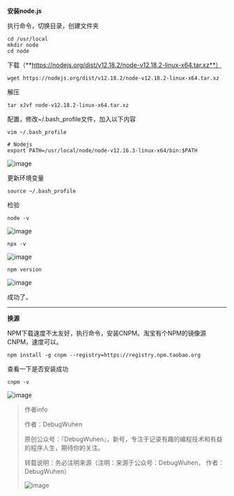 **安装node.js**

执行命令，切换目录，创建文件夹
```
cd /usr/local
mkdir node
cd node
```

下载（**https://nodejs.org/dist/v12.18.2/node-v12.18.2-linux-x64.tar.xz**）
```
wget https://nodejs.org/dist/v12.18.2/node-v12.18.2-linux-x64.tar.xz
```
解压
```
tar xJvf node-v12.18.2-linux-x64.tar.xz
```
配置，修改~/.bash_profile文件，加入以下内容
```
vim ~/.bash_profile
```
```
# Nodejs
export PATH=/usr/local/node/node-v12.16.3-linux-x64/bin:$PATH
```

![image](https://user-images.githubusercontent.com/48900845/112761437-eda6ed00-902d-11eb-8e66-0235f5664a42.png)

更新环境变量
```
source ~/.bash_profile
```
检验
```
node -v
```

![image](https://user-images.githubusercontent.com/48900845/112761441-f4cdfb00-902d-11eb-9320-36c17e9a7108.png)

```
npx -v
```

![image](https://user-images.githubusercontent.com/48900845/112761445-fb5c7280-902d-11eb-83b1-bc91561602c1.png)

```
npm version
```

![image](https://user-images.githubusercontent.com/48900845/112761451-031c1700-902e-11eb-8a58-6f684723d87b.png)

成功了。

*****

**换源**

NPM下载速度不太友好，执行命令，安装CNPM。淘宝有个NPM的镜像源CNPM，速度可以。
```
npm install -g cnpm --registry=https://registry.npm.taobao.org
```
查看一下是否安装成功
```
cnpm -v
```

![image](https://user-images.githubusercontent.com/48900845/112761470-10d19c80-902e-11eb-8fa8-2b7870780b97.png)


>作者info
>
>作者：DebugWuhen
>
>原创公众号：『DebugWuhen』，新号，专注于记录有趣的编程技术和有益的程序人生，期待你的关注。
>
>转载说明：务必注明来源（注明：来源于公众号：DebugWuhen， 作者：DebugWuhen）
>
>![image](https://user-images.githubusercontent.com/48900845/112752163-3b0e6480-9004-11eb-899d-66ddef749c2b.png)

